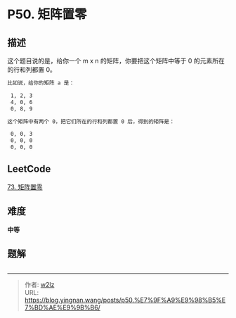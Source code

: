 # P50. 矩阵置零


<!--more-->

## 描述

这个题目说的是，给你一个 m x n 的矩阵，你要把这个矩阵中等于 0 的元素所在的行和列都置 0。

```markdown
比如说，给你的矩阵 a 是：

 1, 2, 3
 4, 0, 6
 0, 8, 9

这个矩阵中有两个 0，把它们所在的行和列都置 0 后，得到的矩阵是：

 0, 0, 3
 0, 0, 0
 0, 0, 0
```

## LeetCode

[73. 矩阵置零](https://leetcode.cn/problems/set-matrix-zeroes/description/)

## 难度

**中等**

## 题解

```java

```


---

> 作者: [w2lz](https://github.com/w2lz)  
> URL: https://blog.yingnan.wang/posts/p50.%E7%9F%A9%E9%98%B5%E7%BD%AE%E9%9B%B6/  

